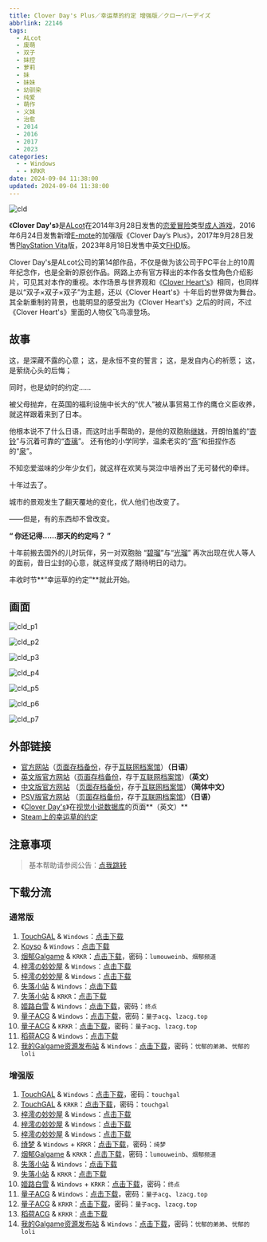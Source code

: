 ```yaml
---
title: Clover Day's Plus／幸运草的约定 增强版／クローバーデイズ
abbrlink: 22146
tags:
  - ALcot
  - 废萌
  - 双子
  - 妹控
  - 萝莉
  - 妹
  - 妹妹
  - 幼驯染
  - 纯爱
  - 萌作
  - 义妹
  - 治愈
  - 2014
  - 2016
  - 2017
  - 2023
categories:
  - - Windows
  - - KRKR
date: 2024-09-04 11:38:00
updated: 2024-09-04 11:38:00
---
```


![cld](https://unpkg.com/galgame/img/cld.webp)

《**Clover Day's**》是[ALcot](https://zh.wikipedia.org/wiki/ALcot)在2014年3月28日发售的[恋爱冒险](https://zh.wikipedia.org/wiki/戀愛冒險)类型[成人游戏](https://zh.wikipedia.org/wiki/日本成人遊戲)，2016年6月24日发售新增[E-mote](https://zh.wikipedia.org/wiki/E-mote)的加强版《Clover Day’s Plus》，2017年9月28日发售[PlayStation Vita](https://zh.wikipedia.org/wiki/PlayStation_Vita)版，2023年8月18日发售中英文[FHD](https://zh.wikipedia.org/wiki/FHD)版。

<!-- more -->

Clover Day's是ALcot公司的第14部作品，不仅是做为该公司于PC平台上的10周年纪念作，也是全新的原创作品。网路上亦有官方释出的本作各女性角色介绍影片，可见其对本作的重视。本作场景与世界观和《[Clover Heart's](https://zh.wikipedia.org/w/index.php?title=Clover_Heart's&action=edit&redlink=1)》相同，也同样是以“双子×双子×双子”为主题，还以《Clover Heart's》十年后的世界做为舞台。其全新重制的背景，也能明显的感受出为《Clover Heart's》之后的时间，不过《Clover Heart's》里面的人物仅飞鸟凛登场。

## 故事

这，是深藏不露的心意；
这，是永恒不变的誓言；
这，是发自内心的祈愿；
这，是萦绕心头的后悔；

同时，也是幼时的约定……

被父母抛弃，在英国的福利设施中长大的“优人”被从事贸易工作的鹰仓义臣收养，就这样跟着来到了日本。

他根本说不了什么日语，而这时出手帮助的，是他的双胞胎[继妹](https://zh.moegirl.org.cn/义妹)，开朗怕羞的“[杏铃](https://zh.moegirl.org.cn/鹰仓杏铃)”与沉着可靠的“[杏璃](https://zh.moegirl.org.cn/鹰仓杏璃)”。
还有他的小学同学，温柔老实的“[燕](https://zh.moegirl.org.cn/龙胆燕)”和扭捏作态的“[泉](https://zh.moegirl.org.cn/结桥泉)”。

不知恋爱滋味的少年少女们，就这样在欢笑与哭泣中培养出了无可替代的牵绊。

十年过去了。

城市的景观发生了翻天覆地的变化，优人他们也改变了。

——但是，有的东西却不曾改变。

**“ 你还记得……那天的约定吗？ ”**

十年前搬去国外的儿时玩伴，另一对双胞胎 “[碧瑠](https://zh.moegirl.org.cn/加贺美碧瑠)”与“[光瑠](https://zh.moegirl.org.cn/加贺美光瑠)”
再次出现在优人等人的面前，昔日尘封的心意，就这样变成了期待明日的动力。

丰收时节**“幸运草的约定”**就此开始。

## 画面

![cld_p1](https://unpkg.com/galgame/img/cld_p1.webp)

![cld_p2](https://unpkg.com/galgame/img/cld_p2.webp)

![cld_p3](https://unpkg.com/galgame/img/cld_p3.webp)

![cld_p4](https://unpkg.com/galgame/img/cld_p4.webp)

![cld_p5](https://unpkg.com/galgame/img/cld_p5.webp)

![cld_p6](https://unpkg.com/galgame/img/cld_p6.webp)

![cld_p7](https://unpkg.com/galgame/img/cld_p7.webp)

## 外部链接

- [官方网站](http://www.alcot.biz/product/cld/index.html)（[页面存档备份](https://web.archive.org/web/20140526034644/http://www.alcot.biz/product/cld/index.html)，存于[互联网档案馆](https://zh.wikipedia.org/wiki/互联网档案馆)）**（日语）**
- [英文版官方网站](http://cloverdays.nekonyansoft.com/)（[页面存档备份](https://web.archive.org/web/20200131042640/http://cloverdays.nekonyansoft.com/)，存于[互联网档案馆](https://zh.wikipedia.org/wiki/互联网档案馆)）**（英文）**
- [中文版官方网站](https://hikarifield.co.jp/clover_days/) （[页面存档备份](https://web.archive.org/web/20201125013654/https://hikarifield.co.jp/clover_days/)，存于[互联网档案馆](https://zh.wikipedia.org/wiki/互联网档案馆)）**（简体中文）**
- [PSV版官方网站](http://www.yetigame.jp/Clover_days/index.php) （[页面存档备份](https://web.archive.org/web/20181005070109/http://www.yetigame.jp/Clover_days/index.php)，存于[互联网档案馆](https://zh.wikipedia.org/wiki/互联网档案馆)）**（日语）**
- 《[Clover Day's](https://vndb.org/v13325)》在[视觉小说数据库](https://zh.wikipedia.org/wiki/視覺小說數據庫)的页面**（英文）**
- [Steam上的幸运草的约定](https://store.steampowered.com/app/2430690)

## 注意事项

> 基本帮助请参阅公告：[点我跳转](/p/announcement/)

## 下载分流

### 通常版

1. [TouchGAL](https://touchgal.net/) & `Windows`：[点击下载](https://pan.touchgal.net/s/kg2nTg)
2. [Koyso](https://koyso.com/) & `Windows`：[点击下载](https://koyso.com/game/557)
3. [烟郁Galgame](https://yanyugal.top/) & `KRKR`：[点击下载](https://yanyugal.top/d/disk1/%E5%B0%8F%E5%B0%8F%E7%9A%84%E5%88%86%E4%BA%AB%EF%BC%88PC%EF%BC%86%E5%AE%89%E5%8D%93%EF%BC%89/%E5%AE%89%E5%8D%93/krkr/Clover%20Day%E2%80%99s.7z)，密码：`lumouweinb`、`烟郁频道`
4. [梓澪の妙妙屋](https://zi0.cc/) & `Windows`：[点击下载](https://zi0.cc/d/%60%E3%80%90%E5%90%88%E9%9B%86%E7%B3%BB%E5%88%97%E3%80%91/%E5%8D%97%2BGalGame%E6%B1%89%E5%8C%96%E5%8C%BA%E5%85%A8%E5%8C%BA%E8%B5%84%E6%BA%90%E5%A4%87%E4%BB%BD/1/03/%5BALcot%5D%20Clover%20Day's%20%E6%B1%89%E5%8C%96%E7%A1%AC%E7%9B%98%E7%89%88%5B%E6%98%9F%E5%86%88%E5%9B%9B%E5%8F%B6%E8%8D%89%E8%B0%83%E5%85%BB%E4%B8%AD%E5%BF%83%5D.zip?sign=_3sT5g9_tHt1NlsGGZbKJF51x2jMGbtNXLFx2HIVqEY=:0)
5. [梓澪の妙妙屋](https://zi0.cc/) & `Windows`：[点击下载](https://zi0.cc/d/%60%E3%80%90%E5%90%88%E9%9B%86%E7%B3%BB%E5%88%97%E3%80%91/%E6%B1%89%E5%8C%96galgame%E4%BC%9A%E7%A4%BE%E5%90%88%E9%9B%86/%E6%B1%89%E5%8C%96%E4%BC%9A%E7%A4%BE%E5%90%88%E9%9B%86%E9%83%A8%E5%88%86%20part3/Alcot/%5B140328%5D%5BALcot%5D%20Clover%20Day%E2%80%99s.rar?sign=ERlyd1dz-RkVQuwou37ejWFkVMphs2lFKGdkTpjqqSE=:0)
6. [失落小站](https://www.shinnku.com/) & `Windows`：[点击下载](https://www.shinnku.com/api/download/zd/0501-1000/[140328][ALcot]%20Clover%20Day%E2%80%99s.rar)
7. [失落小站](https://www.shinnku.com/) & `KRKR`：[点击下载](https://www.shinnku.com/api/download/0/krkr/clover%20day's.7z)
8. [姬路白雪](https://pan.jlbx.xyz/) & `Windows`：[点击下载](https://pan.jlbx.xyz/?s=clover)，密码：`终点`
9. [量子ACG](https://lzacg.org/) & `Windows`：[点击下载](https://lzacg.org/396)，密码：`量子acg`、`lzacg.top`
10. [量子ACG](https://lzacg.org/) & `KRKR`：[点击下载](https://lzacg.org/2194)，密码：`量子acg`、`lzacg.top`
11. [稻荷ACG](https://sakustar.com/) & `Windows`：[点击下载](https://sakustar.com/art/495)
12. [我的Galgame资源发布站](https://www.ttloli.com/) & `Windows`：[点击下载](https://www.ttloli.com/clover-days.html)，密码：`忧郁的弟弟`、`忧郁的loli`

### 增强版

1. [TouchGAL](https://touchgal.net/) & `Windows`：[点击下载](https://pan.touchgal.net/s/8DeUg)，密码：`touchgal`
2. [TouchGAL](https://touchgal.net/) & `KRKR`：[点击下载](https://pan.touchgal.net/s/An8HP)，密码：`touchgal`
3. [梓澪の妙妙屋](https://zi0.cc/) & `Windows`：[点击下载](https://zi0.cc/d/%60%E3%80%90%E5%90%88%E9%9B%86%E7%B3%BB%E5%88%97%E3%80%91/%E5%8D%97%2BGalGame%E6%B1%89%E5%8C%96%E5%8C%BA%E5%85%A8%E5%8C%BA%E8%B5%84%E6%BA%90%E5%A4%87%E4%BB%BD/1/03/%5BALcot%5D%20Clover%20Day%E2%80%99s%20Plus%20FHD%20%20%E5%B9%B8%E8%BF%90%E8%8D%89%E7%9A%84%E7%BA%A6%E5%AE%9A%20Plus%20FHD%20%E6%97%A0%E7%A0%81%E6%B1%89%E5%8C%96%E7%A1%AC%E7%9B%98%E7%89%88%5B%E5%AE%98%E6%96%B9%E7%AE%80%E7%B9%81%E4%B8%AD%E6%97%A5%E8%8B%B1%E6%96%87%5D.zip?sign=vsiWyzft2XfMq53EEm0_mI2HlpU3CFNqWQVeUIwxBT8=:0)
4. [梓澪の妙妙屋](https://zi0.cc/) & `Windows`：[点击下载](https://zi0.cc/d/%60%E3%80%90%E5%90%88%E9%9B%86%E7%B3%BB%E5%88%97%E3%80%91/%E5%8D%97%2BGalGame%E6%B1%89%E5%8C%96%E5%8C%BA%E5%85%A8%E5%8C%BA%E8%B5%84%E6%BA%90%E5%A4%87%E4%BB%BD/1/03/%5BALcot%5D%20Clover%20Day%E2%80%99s%20Plus%20%20Clover%20Day%E2%80%99s%20Plus%20%E6%B1%89%E5%8C%96%E7%A1%AC%E7%9B%98%E7%89%88%5BX'moe%E6%B1%89%E5%8C%96%E7%BB%84%5D.zip?sign=QXFe9bV_U-4Ure2syIC7qwVkEGfhBc1xflfrdd-txUc=:0)
5. [梓澪の妙妙屋](https://zi0.cc/) & `Windows`：[点击下载](https://zi0.cc/d/%60%E3%80%90%E5%90%88%E9%9B%86%E7%B3%BB%E5%88%97%E3%80%91/%E6%B1%89%E5%8C%96galgame%E4%BC%9A%E7%A4%BE%E5%90%88%E9%9B%86/%E6%B1%89%E5%8C%96%E4%BC%9A%E7%A4%BE%E5%90%88%E9%9B%86%E9%83%A8%E5%88%86%20part3/Alcot/%5B160624%5D%5BALcot%5D%20Clover%20Day%E2%80%99s%20Plus.rar?sign=KEHy8iB-M1ObXBbOYotvdl5KXhLbJwUnmOXHvj_YtcI=:0)
6. [绮梦](https://acgs.one/) & `Windows` + `KRKR`：[点击下载](https://acgs.one/game/288.html)，密码：`绮梦`
7. [烟郁Galgame](https://yanyugal.top/) & `KRKR`：[点击下载](https://yanyugal.top/d/disk1/%E5%B0%8F%E5%B0%8F%E7%9A%84%E5%88%86%E4%BA%AB%EF%BC%88PC%EF%BC%86%E5%AE%89%E5%8D%93%EF%BC%89/%E5%AE%89%E5%8D%93/krkr/Clover%20Day%E2%80%99s%20Plus.7z)，密码：`lumouweinb`、`烟郁频道`
8. [失落小站](https://www.shinnku.com/) & `Windows`：[点击下载](https://www.shinnku.com/api/download/zd/1001-1500/[160624][ALcot]%20Clover%20Day%E2%80%99s%20Plus.rar)
9. [失落小站](https://www.shinnku.com/) & `KRKR`：[点击下载](https://www.shinnku.com/api/download/0/krkr/Clover%20Day%E2%80%99s%20Plus.7z)
10. [姬路白雪](https://pan.jlbx.xyz/) & `Windows` + `KRKR`：[点击下载](https://pan.jlbx.xyz/?s=clover)，密码：`终点`
11. [量子ACG](https://lzacg.org/) & `Windows`：[点击下载](https://lzacg.org/4022)，密码：`量子acg`、`lzacg.top`
12. [量子ACG](https://lzacg.org/) & `KRKR`：[点击下载](https://lzacg.org/2193)，密码：`量子acg`、`lzacg.top`
13. [稻荷ACG](https://sakustar.com/) & `KRKR`：[点击下载](https://sakustar.com/art/5765)
14. [我的Galgame资源发布站](https://www.ttloli.com/) & `Windows`：[点击下载](https://www.ttloli.com/clover-days-plus.html)，密码：`忧郁的弟弟`、`忧郁的loli`
